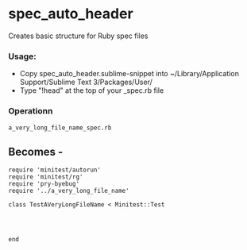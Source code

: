 # spec_auto_header
Creates basic structure for Ruby spec files

### Usage:

- Copy spec_auto_header.sublime-snippet into ~/Library/Application Support/Sublime Text 3/Packages/User/
- Type "!head" at the top of your _spec.rb file


### Operationn
`a_very_long_file_name_spec.rb`

## Becomes -
```
require 'minitest/autorun'
require 'minitest/rg'
require 'pry-byebug'
require '../a_very_long_file_name'

class TestAVeryLongFileName < Minitest::Test
	



end
```


